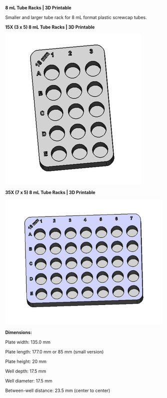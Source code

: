 **8 mL Tube Racks | 3D Printable**

Smaller and larger tube rack for 8 mL format plastic screwcap tubes. 

**15X (3 x 5) 8 mL Tube Racks | 3D Printable**

![alt text](https://github.com/MinkSieders/3d_printed_lab_parts/blob/main/8ml_tube_rack/15x_8ml.png)


**35X (7 x 5) 8 mL Tube Racks | 3D Printable**

![alt text](https://github.com/MinkSieders/3d_printed_lab_parts/blob/main/8ml_tube_rack/35x_8ml.png)


**Dimensions:**

Plate width: 135.0 mm 

Plate length: 177.0 mm or 85 mm (small version)

Plate height: 20 mm


Well depth: 17.5 mm

Well diameter: 17.5 mm

Between-well distance: 23.5 mm (center to center)

